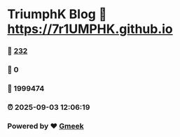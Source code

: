 # TriumphK Blog :link: https://7r1UMPHK.github.io 
### :page_facing_up: [232](https://7r1UMPHK.github.io/tag.html) 
### :speech_balloon: 0 
### :hibiscus: 1999474 
### :alarm_clock: 2025-09-03 12:06:19 
### Powered by :heart: [Gmeek](https://github.com/Meekdai/Gmeek)
